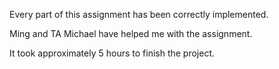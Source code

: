 Every part of this assignment has been correctly implemented.

Ming and TA Michael have helped me with the assignment. 

It took approximately 5 hours to finish the project.

